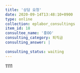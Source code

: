 ```yaml
---
title: '상담 요청'
date: 2020-09-14T13:48:10+0900
type: online
collection: eplabor_consultings
item_id: 18
consultee_name: '홍OO'
consulting_category: 퇴직금
consulting_answer: |
    
consulting_status: waiting
---
```


1111
